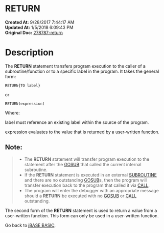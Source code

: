 # RETURN

**Created At:** 9/28/2017 7:44:17 AM  
**Updated At:** 1/5/2018 6:09:43 PM  
**Original Doc:** [278787-return](https://docs.jbase.com/36868-jbase-basic/278787-return)  


# Description

The **RETURN** statement transfers program execution to the caller of a subroutine/function or to a specific label in the program. It takes the general form:

```
RETURN{TO label}
```

or

```
RETURN(expression)
```

Where:

label must reference an existing label within the source of the program.

expression evaluates to the value that is returned by a user-written function.

## Note:


> - The **RETURN** statement will transfer program execution to the statement after the [GOSUB](./../gosub) that called the current internal subroutine.
> - If the **RETURN** statement is executed in an external [SUBROUTINE](./../subroutine) and there are no outstanding [GOSUB](./../gosub)s, then the program will transfer execution back to the program that called it via [CALL](./../call).
> - The program will enter the debugger with an appropriate message should a **RETURN** be executed with no [GOSUB](./../gosub) or [CALL](./../call) outstanding.


The second form of the **RETURN** statement is used to return a value from a user-written function. This form can only be used in a user-written function.



Go back to [jBASE BASIC](./../jbase-basic-programmers-reference-guide).
